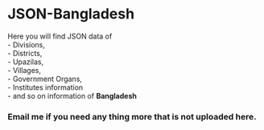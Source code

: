 <h1 class="code-line" data-line-start=0 data-line-end=1 ><a id="JSONBangladesh_0"></a>JSON-Bangladesh</h1>
<p class="has-line-data" data-line-start="1" data-line-end="9">Here you will find JSON data of<br>
- Divisions,<br>
- Districts,<br>
- Upazilas,<br>
- Villages,<br>
- Government Organs,<br>
- Institutes information<br>
  - and so on information of <strong>Bangladesh</strong></p>
<h3 class="code-line" data-line-start=9 data-line-end=10 ><a id="Email_me_if_you_need_any_thing_more_that_is_not_uploaded_here_9"></a>Email me if you need any thing more that is not uploaded here.</h3>
